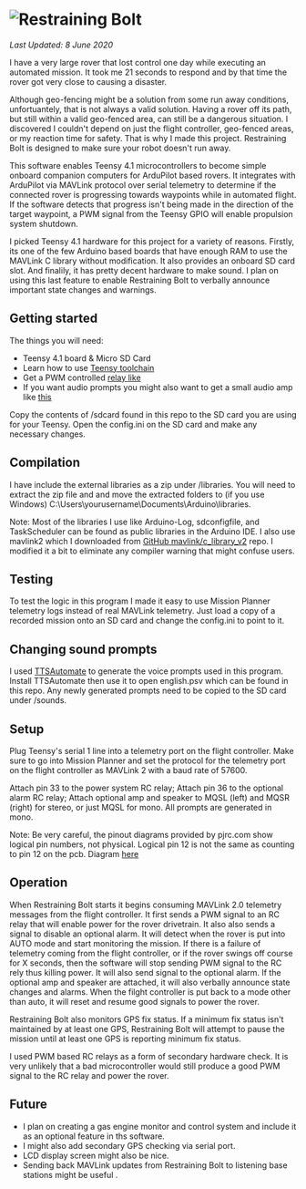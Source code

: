 ![Restraining Bolt](https://github.com/bitdog-io/restraining_bolt/raw/pre-release/images/restraining_bolt.png)
==================

*Last Updated: 8 June 2020*

I have a very large rover that lost control one day while executing an automated mission. 
It took me 21 seconds to respond and by that time the rover got very close to causing a disaster. 

Although geo-fencing might be a solution from some run away conditions, 
unfortuantely, that is not always a valid solution. Having a rover off its path, 
but still within a valid geo-fenced area, can still be a dangerous situation. I discovered
I couldn't depend on just the flight controller, geo-fenced areas, or my reaction time for safety. That is why I made this project. Restraining Bolt is designed to make sure your robot doesn't run away.

This software enables Teensy 4.1 microcontrollers to become simple onboard companion computers 
for ArduPilot based rovers. It integrates with ArduPilot via MAVLink protocol over 
serial telemetry to determine if the connected rover is progressing towards waypoints 
while in automated flight. If the software detects that progress isn't being made in 
the direction of the target waypoint, a PWM signal from the Teensy GPIO will enable propulsion system shutdown.

I picked Teensy 4.1 hardware for this project for a variety of reasons. Firstly, its one of the few Arduino
based boards that have enough RAM to use the MAVLink C library without modification. It also provides an
onboard SD card slot. And finalily, it has pretty decent hardware to make sound. I plan on using this last
feature to enable Restraining Bolt to verbally announce important state changes and warnings.

## Getting started
The things you will need:

- Teensy 4.1 board & Micro SD Card
- Learn how to use [Teensy toolchain](https://www.pjrc.com/teensy/tutorial.html)
- Get a PWM controlled [relay like](https://www.amazon.com/dp/B01M3WQZLF/ref=cm_sw_em_r_mt_dp_U_Ni51EbRXS7CVA)
- If you want audio prompts you might also want to get a small audio amp like [this](https://www.sparkfun.com/products/11044)

Copy the contents of /sdcard found in this repo to the SD card you are using for your Teensy. Open the config.ini on the SD card
and make any necessary changes.

## Compilation
I have include the external libraries as a zip under /libraries. You will need to extract the zip file and 
and move the extracted folders to (if you use Windows)  C:\Users\yourusername\Documents\Arduino\libraries.

Note: Most of the libraries I use like Arduino-Log, sdconfigfile, and TaskScheduler can be found as public
libraries in the Arduino IDE. I also use mavlink2 which I downloaded from
[GitHub mavlink/c_library_v2](https://github.com/mavlink/c_library_v2) repo. I modified it a bit to eliminate any
compiler warning that might confuse users.

## Testing
To test the logic in this program I made it easy to use Mission Planner telemetry logs instead of real MAVLink telemetry.
Just load a copy of a recorded mission onto an SD card and change the config.ini to point to it.

## Changing sound prompts
I used [TTSAutomate](https://ttsautomate.com/) to generate the voice prompts used in this program. Install TTSAutomate 
then use it to open english.psv which can be found in this repo. Any newly generated prompts need to be copied to the 
SD card under /sounds.

## Setup
Plug Teensy's serial 1 line into a telemetry port on the flight controller. Make sure to go into Mission Planner and set 
the protocol for the telemetry port on the flight controller as MAVLink 2 with a baud rate of 57600. 

Attach pin 33 to the power system RC relay;
Attach pin 36 to the optional alarm RC relay;
Attach optional amp and speaker to MQSL (left) and MQSR (right) for stereo, or just MQSL for mono. All prompts are generated in mono.

Note: Be very careful, the pinout diagrams provided by pjrc.com show logical pin numbers, not physical. Logical pin 12 is not the 
same as counting to pin 12 on the pcb. Diagram [here](https://www.pjrc.com/wp-content/uploads/2020/05/teensy41_card.png)

## Operation
When Restraining Bolt starts it begins consuming MAVLink 2.0 telemetry messages from the flight controller. It first sends
a PWM signal to an RC relay that will enable power for the rover drivetrain. It also also sends a signal to disable an optional 
alarm. It will detect when the rover is put into AUTO mode and start monitoring the mission. If there is a failure of telemetry
coming from the flight controller, or if the rover swings off course for X seconds, then the software will stop sending PWM signal
to the RC rely thus killing power. It will also send signal to the optional alarm. If the optional amp and speaker are attached,
it will also verbally announce state changes and alarms. When the filght controller is put back to a mode other than auto, it will 
reset and resume good signals to power the rover.

Restraining Bolt also monitors GPS fix status. If a minimum fix status isn't maintained by at least one GPS, Restraining Bolt will 
attempt to pause the mission until at least one GPS is reporting minimum fix status.

I used PWM based RC relays as a form of secondary hardware check. It is very unlikely that a bad microcontroller would still produce a good
PWM signal to the RC relay and power the rover.

## Future
 - I plan on creating a gas engine monitor and control system and include it as an optional feature in ths software.
 - I might also add secondary GPS checking via serial port. 
 - LCD display screen might also be nice.
 - Sending back MAVLink updates from Restraining Bolt to listening base stations might be useful .



  